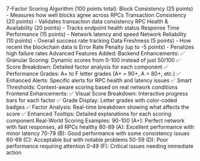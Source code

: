 7-Factor Scoring Algorithm (100 points total):
Block Consistency (25 points) - Measures how well blocks agree across RPCs
Transaction Consistency (20 points) - Validates transaction data consistency
RPC Health & Availability (20 points) - Tracks endpoint health status
Response Time Performance (15 points) - Network latency and speed
Network Reliability (10 points) - Overall success rate tracking
Data Freshness (5 points) - How recent the blockchain data is
Error Rate Penalty (up to -5 points) - Penalizes high failure rates
Advanced Features Added:
Backend Enhancements:
✅ Granular Scoring: Dynamic scores from 0-100 instead of just 50/100
✅ Score Breakdown: Detailed factor analysis for each component
✅ Performance Grades: A+ to F letter grades (A+ = 90+, A = 80+, etc.)
✅ Enhanced Alerts: Specific alerts for RPC health and latency issues
✅ Smart Thresholds: Context-aware scoring based on real network conditions
Frontend Enhancements:
✅ Visual Score Breakdown: Interactive progress bars for each factor
✅ Grade Display: Letter grades with color-coded badges
✅ Factor Analysis: Real-time breakdown showing what affects the score
✅ Enhanced Tooltips: Detailed explanations for each scoring component
Real-World Scoring Examples:
90-100 (A+): Perfect network with fast responses, all RPCs healthy
80-89 (A): Excellent performance with minor latency
70-79 (B): Good performance with some consistency issues
60-69 (C): Acceptable but with notable problems
50-59 (D): Poor performance requiring attention
0-49 (F): Critical issues needing immediate action